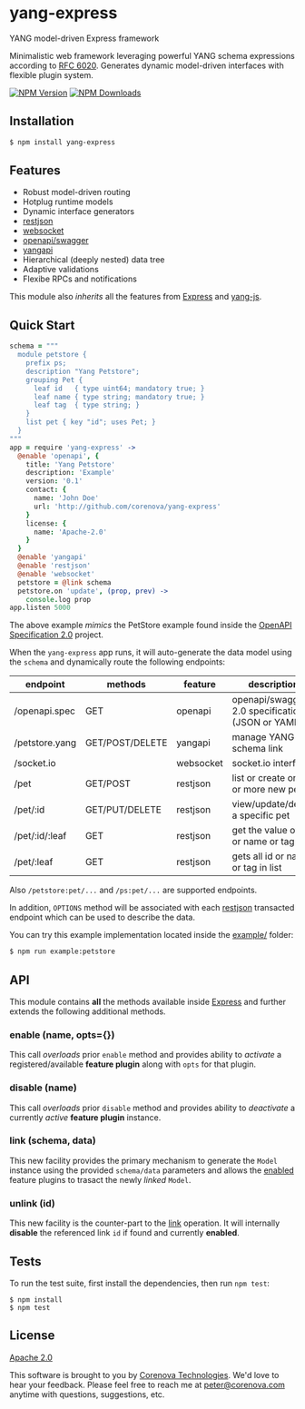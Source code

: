 # yang-express

YANG model-driven Express framework

Minimalistic web framework leveraging powerful YANG schema expressions
according to [RFC 6020](http://tools.ietf.org/html/rfc6020). Generates
dynamic model-driven interfaces with flexible plugin system.

  [![NPM Version][npm-image]][npm-url]
  [![NPM Downloads][downloads-image]][downloads-url]

## Installation

```bash
$ npm install yang-express
```

## Features

* Robust model-driven routing
* Hotplug runtime models
* Dynamic interface generators
 * [restjson](./src/restjson.coffee)
 * [websocket](./src/websocket.coffee)
 * [openapi/swagger](./src/openapi.coffee)
 * [yangapi](./src/yangapi.coffee)
* Hierarchical (deeply nested) data tree
* Adaptive validations
* Flexibe RPCs and notifications

This module also *inherits* all the features from
[Express](http://expressjs.com) and
[yang-js](http://github.com/corenova/yang-js).

## Quick Start

```coffeescript
schema = """
  module petstore {
    prefix ps;
    description "Yang Petstore";
    grouping Pet {
      leaf id   { type uint64; mandatory true; }
      leaf name { type string; mandatory true; }
      leaf tag  { type string; }
    }
    list pet { key "id"; uses Pet; }
  }
"""
app = require 'yang-express' ->
  @enable 'openapi', {
    title: 'Yang Petstore'
	description: 'Example'
	version: '0.1'
	contact: {
	  name: 'John Doe'
	  url: 'http://github.com/corenova/yang-express'
    }
	license: {
	  name: 'Apache-2.0'
	}
  }
  @enable 'yangapi'
  @enable 'restjson'
  @enable 'websocket'
  petstore = @link schema
  petstore.on 'update', (prop, prev) ->
    console.log prop
app.listen 5000
```

The above example *mimics* the PetStore example found inside the
[OpenAPI Specification 2.0](http://github.com/OAI/OpenAPPI-Specification)
project.

When the `yang-express` app runs, it will auto-generate the data model
using the `schema` and dynamically route the following endpoints:

endpoint        | methods         | feature   | description
---             | ---             | ---       | ---
/openapi.spec   | GET             | openapi   | openapi/swagger 2.0 specification (JSON or YAML)
/petstore.yang  | GET/POST/DELETE | yangapi   | manage YANG schema link
/socket.io      |                 | websocket | socket.io interface
/pet            | GET/POST        | restjson  | list or create one or more new pets
/pet/:id        | GET/PUT/DELETE  | restjson  | view/update/delete a specific pet
/pet/:id/:leaf  | GET             | restjson  | get the value of id or name or tag
/pet/:leaf      | GET             | restjson  | gets all id or name or tag in list

Also `/petstore:pet/...` and `/ps:pet/...` are supported endpoints.

In addition, `OPTIONS` method will be associated with each
[restjson](./src/restjson.coffee) transacted endpoint which can be
used to describe the data.

You can try this example implementation located inside the
[example/](./example) folder:

```bash
$ npm run example:petstore
```

## API

This module contains **all** the methods available inside
[Express](http://expressjs.com) and further extends the following
additional methods.

### enable (name, opts={})

This call *overloads* prior `enable` method and provides ability to
*activate* a registered/available **feature plugin** along with `opts`
for that plugin.

### disable (name)

This call *overloads* prior `disable` method and provides ability to
*deactivate* a currently *active* **feature plugin** instance.

### link (schema, data)

This new facility provides the primary mechanism to generate the
`Model` instance using the provided `schema/data` parameters and
allows the [enabled](#enable-name-opts) feature plugins to trasact the
newly *linked* `Model`.

### unlink (id)

This new facility is the counter-part to the [link](#link-schema-data)
operation. It will internally **disable** the referenced link `id` if
found and currently **enabled**.

## Tests

To run the test suite, first install the dependencies, then run `npm
test`:
```
$ npm install
$ npm test
```

## License
  [Apache 2.0](LICENSE)

This software is brought to you by
[Corenova Technologies](http://www.corenova.com). We'd love to hear
your feedback.  Please feel free to reach me at <peter@corenova.com>
anytime with questions, suggestions, etc.

[npm-image]: https://img.shields.io/npm/v/yang-express.svg
[npm-url]: https://npmjs.org/package/yang-express
[downloads-image]: https://img.shields.io/npm/dt/yang-express.svg
[downloads-url]: https://npmjs.org/package/yang-express
